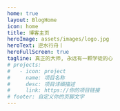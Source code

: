 ```yaml
---
home: true
layout: BlogHome
icon: home
title: 博客主页
heroImage: assets/images/logo.jpg
heroText: 逆水行舟丨
heroFullScreen: true
tagline: 真正的大师, 永远有一颗学徒的心
# projects:
#   - icon: project
#     name: 项目名称
#     desc: 项目详细描述
#     link: https://你的项目链接
# footer: 自定义你的页脚文字
---
```

